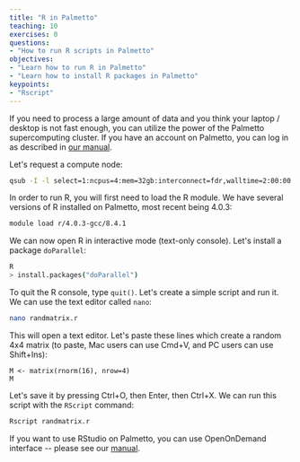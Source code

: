 ```yaml
---
title: "R in Palmetto"
teaching: 10
exercises: 0
questions:
- "How to run R scripts in Palmetto"
objectives:
- "Learn how to run R in Palmetto"
- "Learn how to install R packages in Palmetto"
keypoints:
- "Rscript"
---
```


If you need to process a large amount of data and you think your laptop / desktop is not fast enough, you can utilize the power of the Palmetto supercomputing cluster. If you have an account on Palmetto, you can log in as described in [our manual](https://www.palmetto.clemson.edu/palmetto/basic/login/).

Let's request a compute node:
```bash
qsub -I -l select=1:ncpus=4:mem=32gb:interconnect=fdr,walltime=2:00:00
```

In order to run R, you will first need to load the R module. We have several versions of R installed on Palmetto, most recent being 4.0.3:

```bash
module load r/4.0.3-gcc/8.4.1
```

We can now open R in interactive mode (text-only console). Let's install a package `doParallel`:

```bash
R
> install.packages("doParallel")
```

To quit the R console, type `quit()`. Let's create a simple script and run it. We can use the text editor called `nano`:

```bash
nano randmatrix.r
```

This will open a text editor. Let's paste these lines which create a random 4x4 matrix (to paste, Mac users can use Cmd+V, and PC users can use Shift+Ins):
```
M <- matrix(rnorm(16), nrow=4)
M
```

Let's save it by pressing Ctrl+O, then Enter, then Ctrl+X. We can run this script with the `RScript` command:

```bash
Rscript randmatrix.r
```

If you want to use RStudio on Palmetto, you can use OpenOnDemand interface -- please see our [manual](https://www.palmetto.clemson.edu/palmetto/openondemand/intro/).
